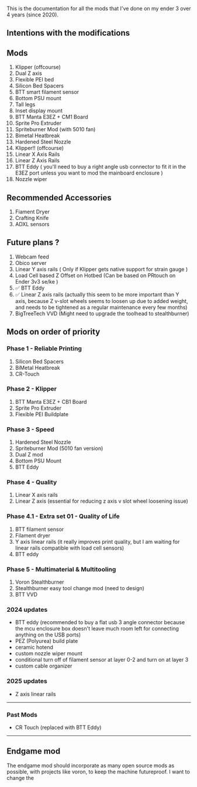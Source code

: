 This is the documentation for all the mods that I've done on my ender 3 over 4 years (since 2020).

## Intentions with the modifications


## Mods

1. Klipper (offcourse)
2. Dual Z axis
3. Flexible PEI bed
4. Silicon Bed Spacers
5. BTT smart filament sensor
6. Bottom PSU mount
7. Tall legs
8. Inset display mount
9. BTT Manta E3EZ + CM1 Board
10. Sprite Pro Extruder
11. Spriteburner Mod (with 5010 fan)
12. Bimetal Heatbreak
13. Hardened Steel Nozzle
14. Klipper!! (offcourse)
15. Linear X Axis Rails
16. Linear Z Axis Rails
17. BTT Eddy ( you'll need to buy a right angle usb connector to fit it in the E3EZ port unless you want to mod the mainboard enclosure )
18. Nozzle wiper

## Recommended Accessories

1. Fiament Dryer
2. Crafting Knife
3. ADXL sensors

## Future plans ?

1. Webcam feed
2. Obico server
3. Linear Y axis rails ( Only if Klipper gets native support for strain gauge )
4. Load Cell based Z Offset on Hotbed (Can be based on PRtouch on Ender 3v3 se/ke )
5. ✅ BTT Eddy
6. ✅ Linear Z axis rails (actually this seem to be more important than Y axis, because Z v-slot wheels seems to loosen up due to added weight, and needs to be tightened as a regular maintenance every few months) 
7. BigTreeTech VVD (Might need to upgrade the toolhead to stealthburner)


## Mods on order of priority

### Phase 1 - Reliable Printing
1. Silicon Bed Spacers
2. BiMetal Heatbreak
3. CR-Touch

### Phase 2 - Klipper
1. BTT Manta E3EZ + CB1 Board
2. Sprite Pro Extruder
3. Flexible PEI Buildplate

### Phase 3 - Speed
1. Hardened Steel Nozzle
2. Spriteburner Mod (5010 fan version)
3. Dual Z mod
4. Bottom PSU Mount
5. BTT Eddy

### Phase 4 - Quality
1. Linear X axis rails
2. Linear Z axis (essential for reducing z axis v slot wheel loosening issue)

### Phase 4.1 - Extra set 01 - Quality of Life
1. BTT filament sensor
2. Filament dryer
4. Y axis linear rails (it really improves print quality, but I am waiting for linear rails compatible with load cell sensors)
5. BTT eddy

### Phase 5 - Multimaterial & Multitooling
1. Voron Stealthburner
2. Stealthburner easy tool change mod (need to design)
3. BTT VVD

### 2024 updates

- BTT eddy (recommended to buy a flat usb 3 angle connector because the mcu enclosure box doesn't leave much room left for connecting anything on the USB ports)
- PEZ (Polyurea) build plate
- ceramic hotend
- custom nozzle wiper mount
- conditional turn off of filament sensor at layer 0-2 and turn on at layer 3
- custom cable organizer

### 2025 updates

- Z axis linear rails

---

### Past Mods

- CR Touch (replaced with BTT Eddy)

---

## Endgame mod

The endgame mod should incorporate as many open source mods as possible, with projects like voron, to keep the machine futureproof.
I want to change the 
